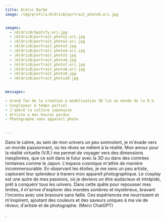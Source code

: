 ```yaml
---
title: Aldric Barbé
image: /img/profils/AldricB/portrait_photo8.ori.jpg


images:
  - /AldricB/Spotify.ori.jpg
  - /AldricB/portrait_photo1.ori.jpg
  - /AldricB/portrait_photo2.ori.jpg
  - /AldricB/portrait_photo3.jpg
  - /AldricB/portrait_photo4.ori.jpg
  - /AldricB/portrait_photo5.jpg
  - /AldricB/portrait_photo6.jpg
  - /AldricB/portrait_photo7.ori.jpg
  - /AldricB/portrait_photo8.ori.jpg
  - /AldricB/portrait_photo9.jpg
  - /AldricB/portrait_photo10.jpg
  

messages:

- Grand fan de la création & modélisation 3D lié au monde de la R.V.
- Cosplayeur à temps partiel
- J'adore la culture japonaise
- Artiste a mes heures perdus
- Photographe sans appareil photo
  

---
```


Dans le calme, au sein de mon univers un peu somnolent, je m'évade vers un monde passionnant, où les rêves se mêlent à la réalité. Mon amour pour la réalité virtuelle (V.R.) me permet de voyager vers des dimensions inexplorées, que ce soit dans le futur avec la 3D ou dans des contrées lointaines comme le Japon. L'espace cosmique m'attire de manière incommensurable. En observant les étoiles, je me sens un peu artiste, capturant leur splendeur à travers mon appareil photographique. Le cosplay est une autre de mes passions, où je deviens un être audacieux et intrépide, prêt à conquérir tous les univers. Dans cette quête pour repousser mes limites, il m'arrive d'explorer des mondes sombres et mystérieux, bravant l'inconnu avec une bravoure sans faille. Ces expériences me nourrissent et m'inspirent, ajoutant des couleurs et des saveurs uniques à ma vie de rêveur, d'artiste et de photographe. (Merci ChatGPT)

.
